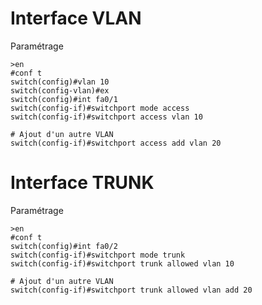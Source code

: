
# Interface VLAN

Paramétrage
```Cisco
>en
#conf t
switch(config)#vlan 10
switch(config-vlan)#ex
switch(config)#int fa0/1
switch(config-if)#switchport mode access
switch(config-if)#switchport access vlan 10

# Ajout d'un autre VLAN
switch(config-if)#switchport access add vlan 20
```

# Interface TRUNK

Paramétrage
```Cisco
>en
#conf t
switch(config)#int fa0/2
switch(config-if)#switchport mode trunk
switch(config-if)#switchport trunk allowed vlan 10

# Ajout d'un autre VLAN
switch(config-if)#switchport trunk allowed vlan add 20
```